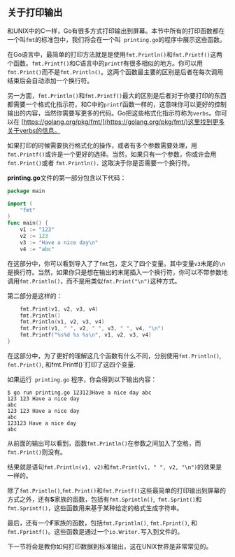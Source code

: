 ## 关于打印输出

和UNIX中的C一样，Go有很多方式打印输出到屏幕。本节中所有的打印函数都在一个叫`fmt`的标准包中，我们将会在一个叫` printing.go`的程序中展示这些函数。

在Go语言中，最简单的打印方法就是是使用`fmt.Println()`和`fmt.Printf()`这两个函数。`fmt.Printf()`和C语言中的`printf`有很多相似的地方。你可以用` fmt.Print()`而不是`fmt.Println()`。这两个函数最主要的区别是后者在每次调用结束后会自动添加一个换行符。

另一方面，`fmt.Println()`和`fmt.Printf()`最大的区别是后者对于你要打印的东西都需要一个格式化指示符，和C中的`printf`函数一样的，这意味你可以更好的控制输出的内容，当然你需要写更多的代码。Go把这些格式化指示符称为`verbs`。你可以在 [https://golang.org/pkg/fmt/](https://golang.org/pkg/fmt/)这里找到更多关于verbs的信息。

如果打印的时候需要执行格式化的操作，或者有多个参数需要处理，用`fmt.Printf()`或许是一个更好的选择。当然，如果只有一个参数，你或许会用`fmt.Print()`或者 `fmt.Println()，`这取决于你是否需要一个换行符。

**printing.go**文件的第一部分包含以下代码：

```go
package main

import (
	"fmt"
)
func main() { 
	v1 := "123"
	v2 := 123
	v3 := "Have a nice day\n" 
	v4 := "abc"
```

在这部分中，你可以看到导入了了`fmt`包，定义了四个变量。其中变量`v3`末尾的`\n`是换行符。当然，如果你只是想在输出的末尾插入一个换行符，你可以不带参数地调用`fmt.Println()`，而不是用类似`fmt.Print("\n")`这种方式。

第二部分是这样的：

```go
	fmt.Print(v1, v2, v3, v4)
	fmt.Println()
	fmt.Println(v1, v2, v3, v4)
	fmt.Print(v1, " ", v2, " ", v3, " ", v4, "\n") 
	fmt.Printf("%s%d %s %s\n", v1, v2, v3, v4)
}
```

在这部分中，为了更好的理解这几个函数有什么不同，分别使用`fmt.Println()`,` fmt.Print()`, 和fmt.Printf()`打印了这四个变量.

如果运行` printing.go` 程序，你会得到以下输出内容：

```shell
$ go run printing.go 123123Have a nice day abc
123 123 Have a nice day 
abc
123 123 Have a nice day
abc
123123 Have a nice day
abc
```

从前面的输出可以看到，函数`fmt.Println()`在参数之间加入了空格，而`fmt.Print()`则没有。

结果就是语句`fmt.Println(v1, v2)`和`fmt.Print(v1, " ", v2, "\n")`的效果是一样的。

除了`fmt.Println()`,`fmt.Print()`和`fmt.Printf()`这些最简单的打印输出到屏幕的方式之外，还有**S**家族的函数，包括有`fmt.Sprintln()`,` fmt.Sprint()`和`fmt.Sprintf()`，这些函数用来基于某种给定的格式生成字符串。

最后，还有一个**F**家族的函数，包括`fmt.Fprintln()`, `fmt.Fprint()`, 和`fmt.Fprintf()`。这些函数是通过一个`io.Writer.`写入到文件的。

下一节将会是教你如何打印数据到标准输出，这在UNIX世界是非常常见的。